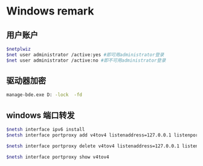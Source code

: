 ﻿# Windows remark

## 用户账户

```bash
$netplwiz
$net user administrator /active:yes #即可用administrator登录
$net user administrator /active:no #即不可用administrator登录
```

## 驱动器加密

```bash
manage-bde.exe D: -lock  -fd
```

## windows 端口转发

```bash
$netsh interface ipv6 install
$netsh interface portproxy add v4tov4 listenaddress=127.0.0.1 listenport=80 connectaddress=10.10.0.1 connectport=22

$netsh interface portproxy delete v4tov4 listenaddress=127.0.0.1 listenport=80

$netsh interface portproxy show v4tov4
```
